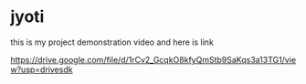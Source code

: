 # jyoti
this is my project demonstration video and here is link

https://drive.google.com/file/d/1rCv2_GcqkO8kfyQmStb9SaKqs3a13TG1/view?usp=drivesdk
